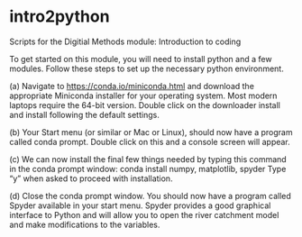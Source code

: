 # intro2python
Scripts for the Digitial Methods module: Introduction to coding

To get started on this module, you will need to install python and a few modules. Follow these steps to set up the necessary python environment.

(a) Navigate to https://conda.io/miniconda.html and download the appropriate Miniconda installer for your operating system. Most modern laptops require the 64-bit version. Double click on the downloader install and install following the default settings.

(b) Your Start menu (or similar or Mac or Linux), should now have a program called conda prompt. Double click on this and a console screen will appear.

(c) We can now install the final few things needed by typing this command in the conda prompt window: conda install numpy, matplotlib, spyder
Type “y” when asked to proceed with installation.

(d) Close the conda prompt window. You should now have a program called Spyder available in your start menu. Spyder provides a good graphical interface to Python and will allow you to open the river catchment model and make modifications to the variables.
